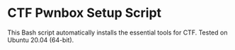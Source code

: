 # CTF Pwnbox Setup Script
This Bash script automatically installs the essential tools for CTF. Tested on Ubuntu 20.04 (64-bit).
